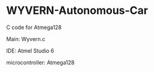 # WYVERN-Autonomous-Car
C code for Atmega128

Main: Wyvern.c

IDE: Atmel Studio 6

microcontroller: Atmega128
